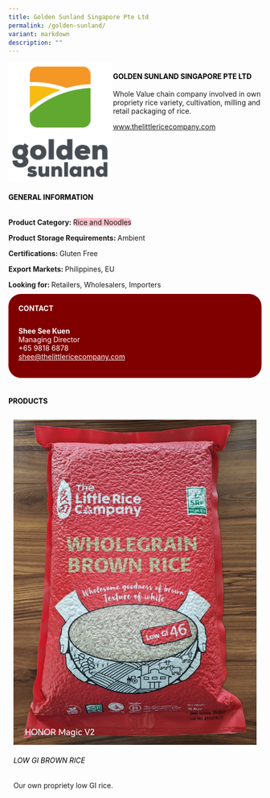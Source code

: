 ```yaml
---
title: Golden Sunland Singapore Pte Ltd
permalink: /golden-sunland/
variant: markdown
description: ""
---
```

<div class="flex-paragraph">
	<div style="display: flex; flex-wrap: wrap;" class="flex-container">
		<div style="flex: 1 1 40%; display: block;" class="card sgds">
			<img src="/images/Golden%20Sunland/golden_sunland_logo.png">
		</div>
		<div style="flex: 1 1 58%; display: block; margin-left: 3px" class="card-sgds">
			<h4 style="text-transform: uppercase; color: black;"><b>Golden Sunland Singapore Pte Ltd</b></h4>
			<p>Whole Value chain company involved in own propriety rice variety, cultivation, milling and retail packaging of rice.</p>
			<p><a target="_blank" href="https://www.thelittlericecompany.com">www.thelittlericecompany.com</a></p>
		</div>
	</div>
</div>

<h4 style="text-transform: uppercase; color: black;">
	<b>General Information</b>
</h4>
<div style="display: flex; flex-wrap: wrap;" class="flex-container">
	<div style="flex: 1 1 65%; display: block; align-self: stretch" class="card sgds">
		<div class="flex-paragraph">
			<p>
				<b>Product Category: </b>
				<span style="background-color: pink; border-radius: 10px;">Rice and Noodles</span>
			</p>
			<p>
				<b>Product Storage Requirements: </b>Ambient
			</p>
			<p>
				<b>Certifications: </b>Gluten Free
			</p>
			<p>
				<b>Export Markets: </b>Philippines, EU
			</p>
			<p style="margin-bottom: 10px;">
				<b>Looking for: </b>Retailers, Wholesalers, Importers
			</p>
		</div>
	</div>
	<div style="flex: 1 1 35%; padding: 10px; display: block; background-color: maroon; border-radius: 25px; align-self: center;" class="card sgds">
		<h4 style="color: white; margin-top: 10px; margin-left: 10px;">CONTACT</h4>
		<div class="flex-paragraph">
			<p style="padding: 10px; color: white;">
				<b>Shee See Kuen</b>
				<br>Managing Director<br>+65 9818 6878<br>
				<a style="color: white;" href="mailto:shee@thelittlericecompany.com">shee@thelittlericecompany.com</a>
			</p>
		</div>
	</div>
</div>
<br>
<h4 style="text-transform: uppercase; color: black;">
	<b>Products</b>
</h4>
<div style="display: flex; flex-wrap: wrap;">
	<div style="flex: 1 1 47%; margin: 10px; display: block;" class="card sgds">
		<div style="display: block;" class="flex-image">
			<img src="/images/Golden%20Sunland/golden_sunland_product_01.jpg">
		</div>
		<div class="flex-paragraph">
			<h6 style="text-transform: uppercase; color: black;">Low GI Brown Rice</h6>
			<p>Our own propriety low GI rice.</p>
		</div>
	</div>
</div>